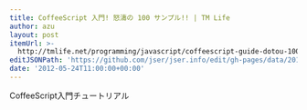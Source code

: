 ```yaml
---
title: CoffeeScript 入門! 怒濤の 100 サンプル!! | TM Life
author: azu
layout: post
itemUrl: >-
  http://tmlife.net/programming/javascript/coffeescript-guide-dotou-100-sample.html
editJSONPath: 'https://github.com/jser/jser.info/edit/gh-pages/data/2012/05/index.json'
date: '2012-05-24T11:00:00+00:00'
---
```

CoffeeScript入門チュートリアル
